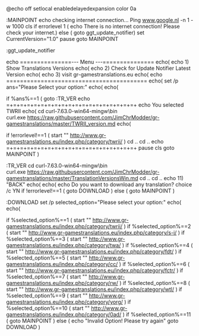 @echo off
setlocal enabledelayedexpansion
color 0a

:MAINPOINT
echo checking internet connection...
Ping www.google.nl -n 1 -w 1000
cls
if errorlevel 1  ( echo There is no internet connection! Please check your internet.) else ( goto ggt_update_notifier)
set CurrentVersion="1.0"
pause
goto MAINPOINT


:ggt_update_notifier

echo ===============--- Menu ---===============
echo(
echo  1) Show Translations Versions
echo(
echo  2) Check for Update Notifier Latest Version
echo(
echo  3) visit gr-gamestranslations.eu
echo(
echo =========================================
echo(
set /p ans="Please Select your option:"
echo(
echo(

if %ans%==1 ( goto :TR_VER
echo =+=+=+=+=+=+=+=+=+=+=+=+=+=+=+=+=+=+=+
echo You selected TWRII
echo(
cd curl-7.63.0-win64-mingw\bin\
curl.exe https://raw.githubusercontent.com/JimChrModder/gr-gamestranslations/master/TWRII_version.md
echo(
 
if !errorlevel!==1 ( start "" http://www.gr-gamestranslations.eu/index.php/category/twrii/ )
cd ..
cd ..
echo =+=+=+=+=+=+=+=+=+=+=+=+=+=+=+=+=+=+=+
pause
cls
goto MAINPOINT
)



:TR_VER
cd curl-7.63.0-win64-mingw\bin\
curl.exe https://raw.githubusercontent.com/JimChrModder/gr-gamestranslations/master/TranslationVersionsWin.md
cd ..
cd ..
echo 11) "BACK"
echo(
echo(
echo Do you want to download any translation?
choice /c YN
if !errorlevel!==1 ( goto DOWNLOAD ) else (
goto MAINPOINT
)



:DOWNLOAD
set /p selected_option="Please select your option:"
echo(
echo(


if %selected_option%==1 ( start "" http://www.gr-gamestranslations.eu/index.php/category/twrii/ )
if %selected_option%==2 ( start "" http://www.gr-gamestranslations.eu/index.php/category/s-i/ ) 
if %selected_option%==3 ( start "" http://www.gr-gamestranslations.eu/index.php/category/twa/ )
if %selected_option%==4 ( start "" http://www.gr-gamestranslations.eu/index.php/category/fdt/ )
if %selected_option%==5 ( start "" http://www.gr-gamestranslations.eu/index.php/category/cc/ )
if %selected_option%==6 ( start "" http://www.gr-gamestranslations.eu/index.php/category/fctr/ )
if %selected_option%==7 ( start "" http://www.gr-gamestranslations.eu/index.php/category/rw/ )
if %selected_option%==8 ( start "" http://www.gr-gamestranslations.eu/index.php/category/wtl/ )
if %selected_option%==9 ( start "" http://www.gr-gamestranslations.eu/index.php/category/yorg/ )
if %selected_option%==10 ( start "" http://www.gr-gamestranslations.eu/index.php/category/0ad/ )
if %selected_option%==11 ( goto MAINPOINT ) else ( echo "Invalid Option! Please try again"
goto DOWNLOAD
)
